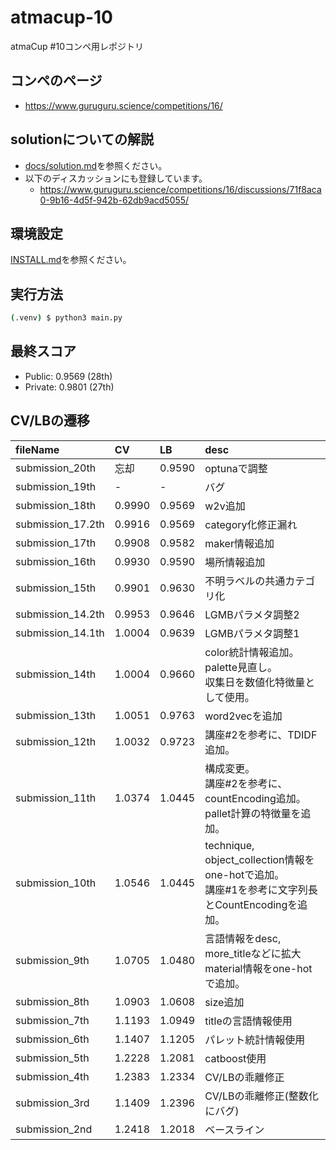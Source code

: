# atmacup-10

atmaCup #10コンペ用レポジトリ

## コンペのページ
- https://www.guruguru.science/competitions/16/

## solutionについての解説
- [docs/solution.md](./docs/solution.md)を参照ください。
- 以下のディスカッションにも登録しています。
  - https://www.guruguru.science/competitions/16/discussions/71f8aca0-9b16-4d5f-942b-62db9acd5055/

## 環境設定

[INSTALL.md](./INSTALL.md)を参照ください。

## 実行方法

```sh
(.venv) $ python3 main.py
```

## 最終スコア

- Public: 0.9569 (28th)
- Private: 0.9801 (27th)

## CV/LBの遷移

|fileName|CV|LB|desc|
|:---|:---|:---|:---|
|submission_20th   | 忘却 | 0.9590 | optunaで調整 |
|submission_19th   | - | - | バグ |
|submission_18th   | 0.9990 | 0.9569 | w2v追加 |
|submission_17.2th | 0.9916 | 0.9569 | category化修正漏れ |
|submission_17th   | 0.9908 | 0.9582 | maker情報追加 |
|submission_16th   | 0.9930 | 0.9590 | 場所情報追加 |
|submission_15th   | 0.9901 | 0.9630 | 不明ラベルの共通カテゴリ化 |
|submission_14.2th | 0.9953 | 0.9646 | LGMBパラメタ調整2 |
|submission_14.1th | 1.0004 | 0.9639 | LGMBパラメタ調整1 |
|submission_14th   | 1.0004 | 0.9660 | color統計情報追加。<br>palette見直し。<br>収集日を数値化特徴量として使用。|
|submission_13th   | 1.0051 | 0.9763 | word2vecを追加|
|submission_12th   | 1.0032 | 0.9723 | 講座#2を参考に、TDIDF追加。|
|submission_11th   | 1.0374 | 1.0445 | 構成変更。<br>講座#2を参考に、countEncoding追加。<br>pallet計算の特徴量を追加。|
|submission_10th   | 1.0546 | 1.0445 | technique, object_collection情報をone-hotで追加。<br>講座#1を参考に文字列長とCountEncodingを追加。 |
|submission_9th    | 1.0705 | 1.0480 | 言語情報をdesc, more_titleなどに拡大<br>material情報をone-hotで追加。 |
|submission_8th    | 1.0903 | 1.0608 | size追加 |
|submission_7th    | 1.1193 | 1.0949 | titleの言語情報使用 |
|submission_6th    | 1.1407 | 1.1205 | パレット統計情報使用 |
|submission_5th    | 1.2228 | 1.2081 | catboost使用 |
|submission_4th    | 1.2383 | 1.2334 | CV/LBの乖離修正 |
|submission_3rd    | 1.1409 | 1.2396 | CV/LBの乖離修正(整数化にバグ) |
|submission_2nd    | 1.2418 | 1.2018 | ベースライン |
